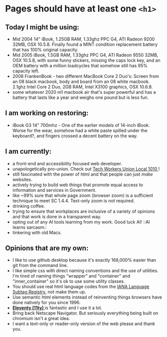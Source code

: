 # Pages should have at least one `<h1>`

## Today I might be using:
- Mid 2004 14" iBook, 1.25GB RAM, 1.33ghz PPC G4, ATI Radeon 9200 32MB, OSX 10.5.8. Finally found a MINT condition replacement battery that has 100% original capacity. 
- Mid 2005 iBook, 1.5GB RAM, 1.33ghz PPC G4, ATI Radeon 9550 32MB, OSX 10.5.8, with some funny stickers, missing the caps lock key, and an OEM battery with a million loadcycles that somehow still has 95% capacity left.
- 2008 FrankenBook - two different MacBook Core 2 Duo's: Screen from an 08 black macbook, body and board from an 08 white macbook. 2.1ghz Intel Core 2 Duo, 2GB RAM, Intel X3100 graphics, OSX 10.6.8. 
- some whatever 2020 m1 macbook air that's super powerful and has a battery that lasts like a year and weighs one pound but is less fun.

## I am working on restoring:
- iBook G3 14" 700mhz - One of the earlier models of 14-inch iBook. Worse for the wear, somehow had a white paste spilled under the keyboard?, and fingers crossed a decent battery on the way.

## I am currently:
- a front-end and accessibility focused web developer.
- unapologetically pro-union. Check out <a href="https://www.techworkersunion-1010.org/"> Tech Workers Union Local 1010 </a>!
- still fascinated with the power of html and that people can just *make* websites.
- actively trying to build web things that promote equal access to information and services in Government.
- like ~99% sure that whole page zoom (browser zoom) is a sufficient technique to meet SC 1.4.4. Text-only zoom is not required.
- drinking coffee.
- trying to ensure that workplaces are inclusive of a variety of opinions and that work is done in a transparent way.
- opting out of any AI tools learning from my work. Good luck AI! ::AI learns sarcasm::
- tinkering with old Macs.

## Opinions that are my own:
- I like to use github desktop because it's exactly 168,000% easier than git from the command line.
- I like simple css with direct naming conventions and the use of utilities. I'm tired of naming things "wrapper" and "container" and "inner_container" so it's ok to use some utility classes.
- You should use real html language codes from the <a href="https://www.iana.org/assignments/language-subtag-registry/language-subtag-registry"> IANA Language Subtag Registry</a>, not make them up. 
- Use semantic html elements instead of reinventing things browsers have done natively for you since 1996.
- <a href="https://www.11ty.dev/"> <strong>Eleventy (11ty)</strong> </a> is fantastic and I use it a lot.
- Bring back Netscape Navigator. But seriously everything being built on chromium isn't a great idea.
- I want a text-only or reader-only version of the web please and thank you.
